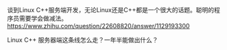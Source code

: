 <!--
 * @Author: your name
 * @Date: 2020-11-27 07:59:13
 * @LastEditTime: 2020-11-27 08:15:07
 * @LastEditors: Please set LastEditors
 * @Description: In User Settings Edit
 * @FilePath: /note/学习方法论.md
-->
谈到Linux C++服务端开发，无论Linux还是C++都是一个很大的话题。聪明的程序员需要学会做减法。
https://www.zhihu.com/question/22608820/answer/1129193300

Linux C++ 服务器端这条线怎么走？一年半能做出什么？